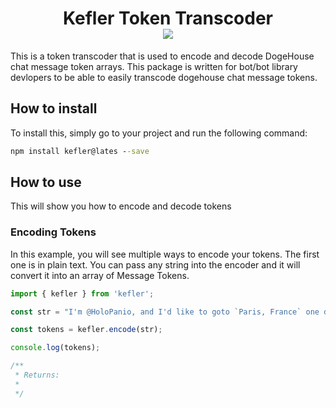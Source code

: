 <h1 align=center>
Kefler Token Transcoder<br>
<img src="https://img.shields.io/npm/v/kefler?style=for-the-badge">
</h1>
This is a token transcoder that is used to encode and decode DogeHouse chat message token arrays.  This package is written for bot/bot library devlopers to be able to easily transcode dogehouse chat message tokens.  

## How to install
To install this, simply go to your project and run the following command:
```cmd
npm install kefler@lates --save
```

## How to use
This will show you how to encode and decode tokens

### Encoding Tokens
In this example, you will see multiple ways to encode your tokens.  The first one is in plain text.  You can pass any string into the encoder and it will convert it into an array of Message Tokens.

```ts
import { kefler } from 'kefler';

const str = "I'm @HoloPanio, and I'd like to goto `Paris, France` one day :catJAM: Also, https://google.com is epic!";

const tokens = kefler.encode(str);

console.log(tokens);

/**
 * Returns: 
 * 
 */



```